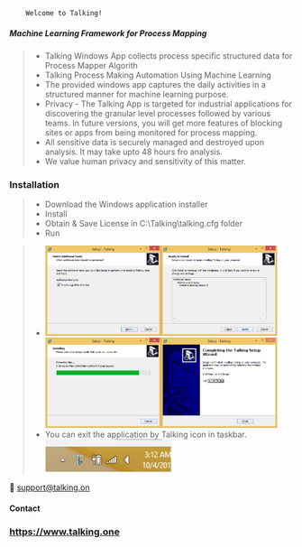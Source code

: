 		Welcome to Talking!

##### Machine Learning Framework for Process Mapping

 > - Talking Windows App collects process specific structured data for Process Mapper Algorith
> - Talking Process Making Automation Using Machine Learning
> - The provided windows app captures the daily activities in a structured manner for machine learning purpose.
> - Privacy - The Talking App is targeted for industrial applications for discovering the granular level processes followed by various teams. In future versions, you will get more features of blocking sites or apps from being monitored for process mapping.
> -  All sensitive data is securely managed and destroyed upon analysis. It may take upto 48 hours fro analysis.
> -  We value human privacy and sensitivity of this matter.

### Installation

> -  Download the Windows application installer
> - Install 
> - Obtain & Save License in C:\Talking\talking.cfg folder
> - Run

> - <img src="images/ins1.png" alt="installer" height="160"><img src="images/ins2.png" alt="installer" height="160"><img src="images/ins3.png" alt="installer" height="160"><img src="images/ins4.png" alt="installer" height="160">
> - You can exit the application by Talking icon in taskbar. <img src="images/tray.png" alt="installer" height="60">



:email: support@talking.on

#### Contact
### https://www.talking.one
